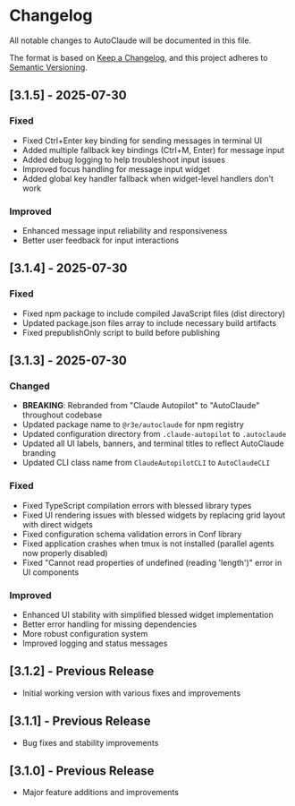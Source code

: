 # Changelog

All notable changes to AutoClaude will be documented in this file.

The format is based on [Keep a Changelog](https://keepachangelog.com/en/1.0.0/),
and this project adheres to [Semantic Versioning](https://semver.org/spec/v2.0.0.html).

## [3.1.5] - 2025-07-30

### Fixed
- Fixed Ctrl+Enter key binding for sending messages in terminal UI
- Added multiple fallback key bindings (Ctrl+M, Enter) for message input
- Added debug logging to help troubleshoot input issues
- Improved focus handling for message input widget
- Added global key handler fallback when widget-level handlers don't work

### Improved
- Enhanced message input reliability and responsiveness
- Better user feedback for input interactions

## [3.1.4] - 2025-07-30

### Fixed
- Fixed npm package to include compiled JavaScript files (dist directory)
- Updated package.json files array to include necessary build artifacts
- Fixed prepublishOnly script to build before publishing

## [3.1.3] - 2025-07-30

### Changed
- **BREAKING**: Rebranded from "Claude Autopilot" to "AutoClaude" throughout codebase
- Updated package name to `@r3e/autoclaude` for npm registry
- Updated configuration directory from `.claude-autopilot` to `.autoclaude`
- Updated all UI labels, banners, and terminal titles to reflect AutoClaude branding
- Updated CLI class name from `ClaudeAutopilotCLI` to `AutoClaudeCLI`

### Fixed
- Fixed TypeScript compilation errors with blessed library types
- Fixed UI rendering issues with blessed widgets by replacing grid layout with direct widgets
- Fixed configuration schema validation errors in Conf library
- Fixed application crashes when tmux is not installed (parallel agents now properly disabled)
- Fixed "Cannot read properties of undefined (reading 'length')" error in UI components

### Improved
- Enhanced UI stability with simplified blessed widget implementation
- Better error handling for missing dependencies
- More robust configuration system
- Improved logging and status messages

## [3.1.2] - Previous Release
- Initial working version with various fixes and improvements

## [3.1.1] - Previous Release
- Bug fixes and stability improvements

## [3.1.0] - Previous Release
- Major feature additions and improvements